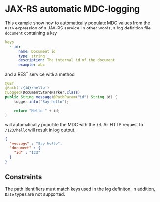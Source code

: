 # JAX-RS automatic MDC-logging
This example show how to automatically populate MDC values from the `Path` expression of a JAX-RS service. In other words, a log definition file `document` containing a key

```yaml
keys
  - id:
      name: Document id
      type: string
      description: The internal id of the document
      example: abc
```

and a REST service with a method  

```java
@GET
@Path("/{id}/hello")
@Logged(DocumentStoreMarker.class)
public String message(@PathParam("id") String id) {
	logger.info("Say hello");
	
	return "Hello " + id;
}
```

will automatically populate the MDC with the `id`. An HTTP request to `/123/hello` will result in log output.

```json
{
  "message" : "Say hello",
  "document" : {
    "id" : "123"
  }
}
```

## Constraints
The path identifiers must match keys used in the log definiton. In addition, `Date` types are not supported.